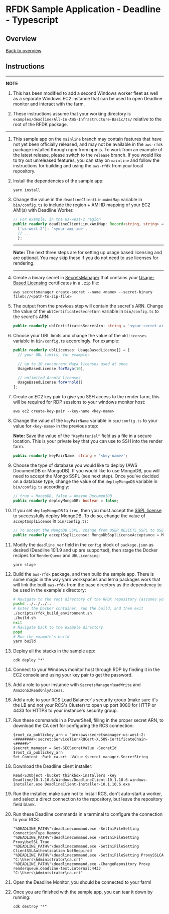 # RFDK Sample Application - Deadline - Typescript

## Overview
[Back to overview](../README.md)

## Instructions

---
**NOTE**

1. This has been modified to add a second Windows worker fleet as well as a separate Windows EC2 instance that can be used to open Deadline monitor and interact with the farm.

1. These instructions assume that your working directory is `examples/deadline/All-In-AWS-Infrastructure-Basic/ts/` relative to the root of the RFDK package.

---

1. This sample app on the `mainline` branch may contain features that have not yet been officially released, and may not be available in the `aws-rfdk` package installed through npm from npmjs. To work from an example of the latest release, please switch to the `release` branch. If you would like to try out unreleased features, you can stay on `mainline` and follow the instructions for building and using the `aws-rfdk` from your local repository.
2.  Install the dependencies of the sample app:

    ```
    yarn install
    ```
3.  Change the value in the `deadlineClientLinuxAmiMap` variable in `bin/config.ts` to include the region + AMI ID mapping of your EC2 AMI(s) with Deadline Worker.

    ```ts
    // For example, in the us-west-2 region
    public readonly deadlineClientLinuxAmiMap: Record<string, string> = {
      ['us-west-2']: '<your-ami-id>',
      // ...
      };
    ```

    ---

    **Note:** The next three steps are for setting up usage based licensing and are optional. You may skip these if you do not need to use licenses for rendering.

    ---
4.  Create a binary secret in [SecretsManager](https://aws.amazon.com/secrets-manager/) that contains your [Usage-Based Licensing](https://docs.thinkboxsoftware.com/products/deadline/10.1/1_User%20Manual/manual/aws-portal/licensing-setup.html?highlight=usage%20based%20licensing) certificates in a `.zip` file:

    ```
    aws secretsmanager create-secret --name <name> --secret-binary fileb://<path-to-zip-file>
    ```
5.  The output from the previous step will contain the secret's ARN. Change the value of the `ublCertificatesSecretArn` variable in `bin/config.ts` to the secret's ARN:

    ```ts
    public readonly ublCertificatesSecretArn: string = '<your-secret-arn>';
    ```
6.  Choose your UBL limits and change the value of the `ublLicenses` variable in `bin/config.ts` accordingly. For example:

    ```ts
    public readonly ublLicenses: UsageBasedLicense[] = [
      // your UBL limits, for example:

      // up to 10 concurrent Maya licenses used at once
      UsageBasedLicense.forMaya(10),

      // unlimited Arnold licenses
      UsageBasedLicense.forArnold()
    ];
    ```

7.  Create an EC2 key pair to give you SSH access to the render farm, this will be required for RDP sessions to your windows monitor host:

    ```
    aws ec2 create-key-pair --key-name <key-name>
    ```
8.  Change the value of the `keyPairName` variable in `bin/config.ts` to your value for `<key-name>` in the previous step:

    **Note:** Save the value of the `"KeyMaterial"` field as a file in a secure location. This is your private key that you can use to SSH into the render farm.

    ```ts
    public readonly keyPairName: string = '<key-name>';
    ```
9. Choose the type of database you would like to deploy (AWS DocumentDB or MongoDB).
    If you would like to use MongoDB, you will need to accept the Mongo SSPL (see next step).
    Once you've decided on a database type, change the value of the `deployMongoDB` variable in `bin/config.ts` accordingly:

    ```ts
    // true = MongoDB, false = Amazon DocumentDB
    public readonly deployMongoDB: boolean = false;
    ```
10. If you set `deployMongoDB` to `true`, then you must accept the [SSPL license](https://www.mongodb.com/licensing/server-side-public-license) to successfully deploy MongoDB. To do so, change the value of `acceptSsplLicense` in `bin/config.ts`:

    ```ts
    // To accept the MongoDB SSPL, change from USER_REJECTS_SSPL to USER_ACCEPTS_SSPL
    public readonly acceptSsplLicense: MongoDbSsplLicenseAcceptance = MongoDbSsplLicenseAcceptance.USER_REJECTS_SSPL;
    ```
11. Modify the `deadline_ver` field in the `config` block of `package.json` as desired (Deadline 10.1.9 and up are supported), then stage the Docker recipes for `RenderQueue` and `UBLLicensing`:

    ```
    yarn stage
    ```
12. Build the `aws-rfdk` package, and then build the sample app. There is some magic in the way yarn workspaces and lerna packages work that will link the built `aws-rfdk` from the base directory as the dependency to be used in the example's directory:
    ```bash
    # Navigate to the root directory of the RFDK repository (assumes you started in the example's directory)
    pushd ../../../..
    # Enter the Docker container, run the build, and then exit
    ./scripts/rfdk_build_environment.sh
    ./build.sh
    exit
    # Navigate back to the example directory
    popd
    # Run the example's build
    yarn build
    ```
13. Deploy all the stacks in the sample app:

    ```
    cdk deploy "*"
    ```

14. Connect to your Windows monitor host through RDP by finding it in the EC2 console and using your key pair to get the password.

15. Add a role to your instance with `SecretsManagerReadWrite` and `AmazonS3ReadOnlyAccess`.

16. Add a rule to your RCS Load Balancer's security group (make sure it's the LB and not your RCS's Cluster) to open up port 8080 for HTTP or 4433 for HTTPS to your instance's security group.

17. Run these commands in a PowerShell, filling in the proper secret ARN, to download the CA cert for configuring the RCS connection:

    ```
    $root_ca_publickey_arn = "arn:aws:secretsmanager:us-west-2:<########>:secret:ServiceTier/RQCert-X.509-CertificateChain-<#####>"
    $secret_manager = Get-SECSecretValue -SecretId $root_ca_publickey_arn
    Set-Content -Path ca.crt -Value $secret_manager.SecretString
    ```

18. Download the Deadline client installer:

    ```
    Read-S3Object -bucket thinkbox-installers -key Deadline/10.1.10.6/Windows/DeadlineClient-10.1.10.6-windows-installer.exe DeadlineClient-Installer-10.1.10.6.exe
    ```

19. Run the installer, make sure not to install RCS, don't auto-start a worker, and select a direct connection to the repository, but leave the repository field blank.

20. Run these Deadline commands in a terminal to configure the connection to your RCS:

    ```
    "%DEADLINE_PATH%"\deadlinecommand.exe -SetIniFileSetting ConnectionType Remote
    "%DEADLINE_PATH%"\deadlinecommand.exe -SetIniFileSetting ProxyUseSSL True
    "%DEADLINE_PATH%"\deadlinecommand.exe -SetIniFileSetting ClientSSLAuthentication NotRequired
    "%DEADLINE_PATH%"\deadlinecommand.exe -SetIniFileSetting ProxySSLCA "C:\Users\Administrator\ca.crt"
    "%DEADLINE_PATH%"\deadlinecommand.exe -ChangeRepository Proxy renderqueue.deadline-test.internal:4433 "C:\Users\Administrator\ca.crt"
    ```

21. Open the Deadline Monitor, you should be connected to your farm!

22. Once you are finished with the sample app, you can tear it down by running:

    ```
    cdk destroy "*"
    ```

